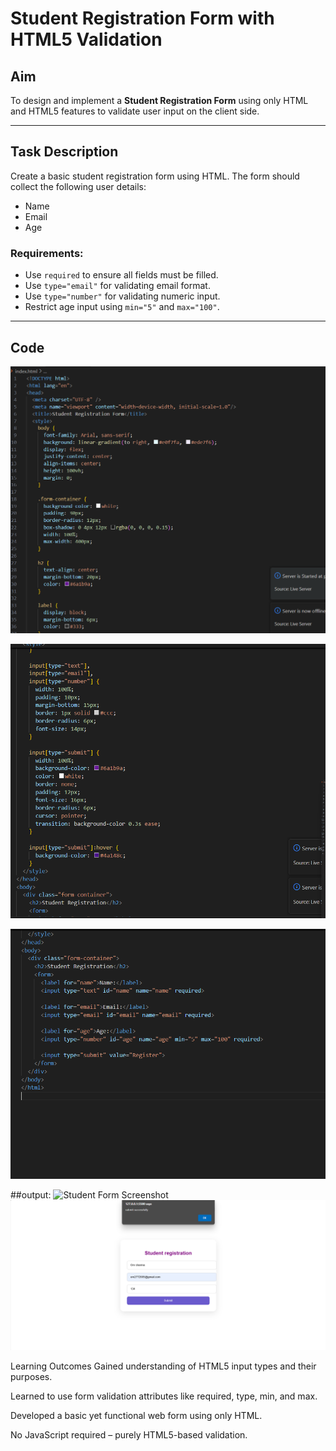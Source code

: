 # Student Registration Form with HTML5 Validation

## Aim

To design and implement a **Student Registration Form** using only HTML and HTML5 features to validate user input on the client side.

---

## Task Description

Create a basic student registration form using HTML. The form should collect the following user details:

- Name
- Email
- Age

### Requirements:
- Use `required` to ensure all fields must be filled.
- Use `type="email"` for validating email format.
- Use `type="number"` for validating numeric input.
- Restrict age input using `min="5"` and `max="100"`.

---

## Code
![Student Form Screenshot](./assets/html1.png)

![Student Form Screenshot](./assets/html2.png)

![Student Form Screenshot](./assets/html3.png)

##output: 
![Student Form Screenshot](./assets/ouput1.png)
![Student Form Screenshot](./assets/output2.png)



Learning Outcomes
 Gained understanding of HTML5 input types and their purposes.

Learned to use form validation attributes like required, type, min, and max.

 Developed a basic yet functional web form using only HTML.

 No JavaScript required – purely HTML5-based validation.
